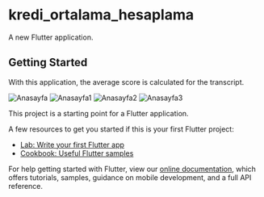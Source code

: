 # kredi_ortalama_hesaplama

A new Flutter application.

## Getting Started

With this application, the average score is calculated for the transcript.

![Anasayfa](https://user-images.githubusercontent.com/55880244/78028175-44b8aa00-7367-11ea-9d54-03a55522faa5.PNG)
![Anasayfa1](https://user-images.githubusercontent.com/55880244/78028228-58fca700-7367-11ea-84b5-b21c98af5eea.PNG)
![Anasayfa2](https://user-images.githubusercontent.com/55880244/78028256-6154e200-7367-11ea-9e4f-ae55159f1416.PNG)
![Anasayfa3](https://user-images.githubusercontent.com/55880244/78028275-6a45b380-7367-11ea-9e20-e7bb798bfd74.PNG)



This project is a starting point for a Flutter application.

A few resources to get you started if this is your first Flutter project:

- [Lab: Write your first Flutter app](https://flutter.dev/docs/get-started/codelab)
- [Cookbook: Useful Flutter samples](https://flutter.dev/docs/cookbook)

For help getting started with Flutter, view our
[online documentation](https://flutter.dev/docs), which offers tutorials,
samples, guidance on mobile development, and a full API reference.

